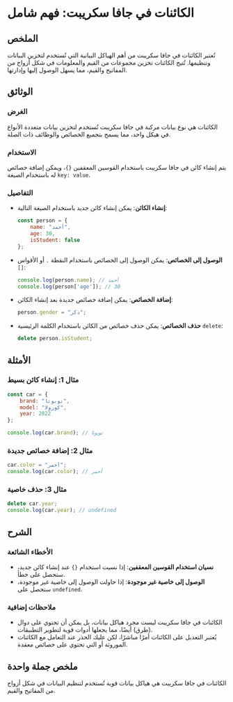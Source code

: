 <!--
Meta Description: # الكائنات في جافا سكريبت: فهم شامل ## الملخص تُعتبر الكائنات في جافا سكريبت من أهم الهياكل البيانية التي تُستخدم لتخزين البيانات وتنظيمها. تُتيح الكا...
Meta Keywords: الكائنات, javascript, جافا, سكريبت, إنشاء
-->

# الكائنات في جافا سكريبت: فهم شامل

## الملخص
تُعتبر الكائنات في جافا سكريبت من أهم الهياكل البيانية التي تُستخدم لتخزين البيانات وتنظيمها. تُتيح الكائنات تخزين مجموعات من القيم والمعلومات في شكل أزواج من المفاتيح والقيم، مما يسهل الوصول إليها وإدارتها.

## الوثائق
### الغرض
الكائنات هي نوع بيانات مركبة في جافا سكريبت تُستخدم لتخزين بيانات متعددة الأنواع في هيكل واحد، مما يسمح بتجميع الخصائص والوظائف ذات الصلة.

### الاستخدام
يتم إنشاء كائن في جافا سكريبت باستخدام القوسين المعقفين `{}`، ويمكن إضافة خصائص له باستخدام الصيغة `key: value`.

### التفاصيل
- **إنشاء الكائن**: يمكن إنشاء كائن جديد باستخدام الصيغة التالية:
  ```javascript
  const person = {
      name: "أحمد",
      age: 30,
      isStudent: false
  };
  ```

- **الوصول إلى الخصائص**: يمكن الوصول إلى الخصائص باستخدام النقطة `.` أو الأقواس `[]`:
  ```javascript
  console.log(person.name); // أحمد
  console.log(person['age']); // 30
  ```

- **إضافة الخصائص**: يمكن إضافة خصائص جديدة بعد إنشاء الكائن:
  ```javascript
  person.gender = "ذكر";
  ```

- **حذف الخصائص**: يمكن حذف خصائص من الكائن باستخدام الكلمة الرئيسية `delete`:
  ```javascript
  delete person.isStudent;
  ```

## الأمثلة
### مثال 1: إنشاء كائن بسيط
```javascript
const car = {
    brand: "تويوتا",
    model: "كورولا",
    year: 2022
};

console.log(car.brand); // تويوتا
```

### مثال 2: إضافة خصائص جديدة
```javascript
car.color = "أحمر";
console.log(car.color); // أحمر
```

### مثال 3: حذف خاصية
```javascript
delete car.year;
console.log(car.year); // undefined
```

## الشرح
### الأخطاء الشائعة
- **نسيان استخدام القوسين المعقفين**: إذا نسيت استخدام `{}` عند إنشاء كائن جديد، ستحصل على خطأ.
- **الوصول إلى خاصية غير موجودة**: إذا حاولت الوصول إلى خاصية غير موجودة، ستحصل على `undefined`.

### ملاحظات إضافية
- الكائنات في جافا سكريبت ليست مجرد هياكل بيانات، بل يمكن أن تحتوي على دوال (طرق) أيضًا، مما يجعلها أدوات قوية لتطوير التطبيقات.
- يُعتبر التعديل على الكائنات أمرًا مباشرًا، لكن عليك الحذر عند التعامل مع الكائنات الموروثة أو التي تحتوي على خصائص معقدة.

## ملخص جملة واحدة
الكائنات في جافا سكريبت هي هياكل بيانات قوية تُستخدم لتنظيم البيانات في شكل أزواج من المفاتيح والقيم.